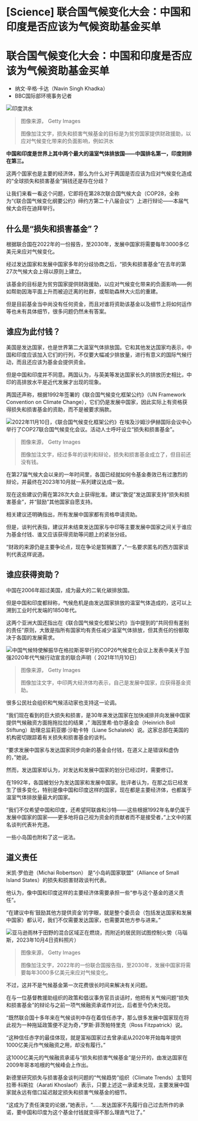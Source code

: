 # [Science] 联合国气候变化大会：中国和印度是否应该为气候资助基金买单

#  联合国气候变化大会：中国和印度是否应该为气候资助基金买单

  * 纳文·辛格·卡达（Navin Singh Khadka） 
  * BBC国际部环境事务记者 


![印度洪水](_131840663_65cefecf-93e4-4273-9f2a-9c052fc59aa6.jpg)

> 图像来源，  Getty Images
>
> 图像加注文字，损失和损害气候基金的目标是为贫穷国家提供财政援助，以应对气候变化带来的负面影响，例如洪水

**中国和印度是世界上其中两个最大的温室气体排放国——中国排名第一，印度则排在第三。**

这两个国家也是主要的经济体，那么为什么对于两国是否应该为应对气候变化造成的“全球损失和损害基金”捐钱还是存在分歧？

让我们来看一看这个问题，它即将在第28次联合国气候大会（COP28，全称为“《联合国气候变化纲要公约》缔约方第二十八届会议”）上进行辩论——本届气候大会将在迪拜举行。

##  什么是“损失和损害基金”？

根据联合国在2022年的一份报告，至2030年，发展中国家将需要每年3000多亿美元来应对气候变化。

经过发达国家和发展中国家多年的分歧协商之后，“损失和损害基金”在去年的第27次气候大会上得以原则上建立。

该基金的目标是为贫穷国家提供财政援助，以应对气候变化带来的负面影响——例如帮助因海平面上升而被迫迁离的社群，或帮助森林大火后的重建。

但是目前基金当中尚没有任何资金，而且对谁将资助该基金以及细节上将如何运作等也未有具体细节，很多问题仍然未有答案。

##  谁应为此付钱？

美国是发达国家，也是世界第二大温室气体排放国。它和其他发达国家均表示，中国和印度应该加入它们的行列，不仅要大幅减少排放量，进行有意义的国际气候行动，而且还应该为基金会提供资金。

但是中国和印度并不同意。两国认为，与英美等发达国家长久的排放历史相比，中印的高排放水平是近代发展才出现的现象。

两国还声称，根据1992年签署的《联合国气候变化框架公约》（UN Framework Convention on Climate Change），它们仍是发展中国家，因此实际上有资格获得损失和损害基金的资助，而不是被要求捐款。

![2022年11月10日，《联合国气候变化框架公约》在埃及沙姆沙伊赫国际会议中心举行了COP27联合国气候变化会议。活动人士呼吁设立“损失和损害基金”。](_131840661_8b128b00-511c-472a-9658-d3a594108d3f.jpg)

> 图像来源，  Getty Images
>
> 图像加注文字，经过多年的谈判和辩论，损失和损害基金成立了，但目前还没有钱。

在第27届气候大会以来的一年时间里，各国已经就如何令基金奏效已有过激烈的辩论，并最终在2023年10月就一系列建议达成一致。

现在这些建议仍需在第28次大会上获得批准。建议“敦促”发达国家支持“损失和损害基金”，并“鼓励”其他国家自愿支持。

相关建议还明确指出，所有发展中国家都有资格申请资助。

但是，谈判代表指，建议并未结束发达国家与中印等主要发展中国家之间关于谁应为基金付钱、谁又应该获得资助等问题上的紧张分歧。

“财政的来源仍是主要争论点，现在争论是暂搁置了，”一名要求匿名的西方国家谈判代表这样说道。

##  谁应获得资助？

中国在2006年超过美国，成为最大的二氧化碳排放国。

但是中国和印度都辩称，气候危机是由发达国家排放的温室气体造成的，这可以上溯到工业时代发端的1850年代。

这两个亚洲大国还指出在《联合国气候变化框架公约》当中提到的“共同但有差别的责任”原则，大致是指所有国家均有责任减少温室气体排放，但其责任的份额取决于各国的发展需求。

![中国气候特使解振华在格拉斯哥举行的COP26气候变化会议上发表中美关于加强2020年代气候行动宣言的联合声明（ 2021年11月10日）](_131840657_05144f33-978c-4e65-be9d-1f5a17774f69.jpg)

> 图像来源，  Getty Images
>
> 图像加注文字，中印两大经济体均表示，自己是发展中国家，应获得基金资助。

很多公民社会组织和气候活动家也支持这一论调。

“我们现在看到的巨大损失和损害，是30年来发达国家在加快减排并向发展中国家提供气候融资方面拖拖拉拉的结果 ，” 海因里希·伯尔基金会（Heinrich Boll Stiftung）助理总监莉亚娜·沙勒卡特（Liane Schalatek）说。这家总部在美国的机构密切跟踪着有关损失和损害基金的谈判。

“要求发展中国家与发达国家同步向新的基金会付钱，在道义上是错误和虚伪的，”她说。

然而，发达国家却认为，对发达和发展中国家的划分已经过时，需要修订。

在1992年，各国被划分为发达国家和发展中国家。批评者认为，在那之后已经发生了很多变化，特别是像中国和印度这样的国家，现在都是主要经济体，也都属于温室气体排放量最大的国家。

“我们不仅希望中国和印度，还希望阿联酋和沙特——这些根据1992年名单仍属于发展中国家的国家——更多地将自己视为资金的贡献者而不是接受者，”上文中的匿名谈判代表补充道。

一些小岛国也附和了这一说法。

##  道义责任

米凯·罗伯逊（Michai Robertson） 是“小岛屿国家联盟”（Alliance of Small Island States）的损失和损害财政谈判代表。

他认为，像中国和印度这样的主要经济体需要承担一些“参与这个基金的道义责任”。

“在建议中有‘鼓励其他方提供资金’的字眼，就是整个委员会（包括发达国家和发展中国家）都认可，我们不仅需要发达国家，也需要其他方参与进来。”

![亚马逊雨林于田野的混合区域正在燃烧，而附近的居民则试图控制火势（马瑙斯，2023年10月4日资料照片）](_131840659_4303826f-783f-4873-8104-13d342235965.jpg)

> 图像来源，  Getty Images
>
> 图像加注文字，2022年的一份联合国报告指，至2030年，发展中国家将需要每年3000多亿美元来应对气候变化。

不过，这并不是气候基金第一次花费很长时间来解决有关问题。

在与一位基督教援助组织的政策和倡议事务官员谈话时，他把有关气候问题“损失和损害基金”的辩论与之前一项气候融资承诺作对比，后者至今仍未兑现。

“既然联合国十多年来在气候谈判中存在着信任赤字，那么很多发展中国家现在将此视为一种拖延政策便不足为奇，”罗斯·菲茨帕特里克（Ross Fitzpatrick）说。

“这种信任赤字的最佳体现，就是富裕国家过去曾承诺从2020年开始每年提供1000亿美元作气候融资之用，却没有履行。”

这1000亿美元的气候融资承诺与“损失和损害气候基金”是分开的，由发达国家在2009年哥本哈根的气候峰会上作出。

新德里研究损失与损害基金谈判问题的“气候趋势”组织（Climate Trends）主管阿拉蒂·科斯拉（Aarati Khoslaof）表示，只要上述这一承诺未兑现，主要发展中国家就永远有借口延迟敲定损失和损害气候基金的细节。

“这成为了责任演变的论据，”她表示，“……发达国家不先履行自己过去所作的承诺，要中国和印度为这个基金付钱就变得不那么理直气壮了。”



